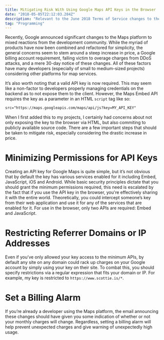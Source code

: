 ```yaml
---
title: Mitigating Risk With Using Google Maps API Keys in the Browser
date: "2018-05-05T22:12:03.284Z"
description: "Relevant to the June 2018 Terms of Service changes to the Google Maps platform."
tag: "Programming"
---
```


Recently, Google announced significant changes to the Maps platform to mixed reactions from the development community. While the myriad of products have now been combined and refactored for simplicity, the general concerns seem to stem around a steep increase in price, a Google billing account requirement, falling victim to overage charges from DDoS attacks, and a mere 30-day notice of these changes. All of these factors have many developers (especially of small to medium-sized projects) considering other platforms for map services.

It’s also worth noting that a valid API key is now required. This may seem like a non-factor to developers properly managing credentials on the backend as to not expose them to the client. However, the Maps Embed API requires the key as a parameter in an HTML `script` tag like so:

```html
src="https://maps.googleapis.com/maps/api/js?key=MY_API_KEY"
```

When I first added this to my projects, I certainly had concerns about not only exposing the key to the browser via HTML, but also commiting to publicly available source code. There are a few important steps that should be taken to mitigate risk, especially considering the drastic increase in price.

# Minimizing Permissions for API Keys

Creating an API key for Google Maps is quite simple, but it’s not obvious that by default the key has various services enabled for it including Embed, JavaScript, iOS and Android. While basic security principles dictate that you should grant the minimum permissions required, this need is escalated by the fact that if you use the API key in the browser, you're effectively sharing it with the entire world. Theoretically, you could intercept someone’s key from their web application and use it for any of the services that are enabled for it. For use in the browser, only two APIs are required: Embed and JavaScript.

# Restricting Referrer Domains or IP Addresses

Even if you’ve only allowed your key access to the minimum APIs, by default any site on any domain could rack up charges on your Google account by simply using your key on their site. To combat this, you should specify restrictions via a regular expression that fits your domain or IP. For example, my key is restricted to `https://www.scottie.is/*`.

# Set a Billing Alarm

If you’re already a developer using the Maps platform, the email announcing these changes should have given you some indication of whether or not your monthly charges will change. Regardless, setting a billing alarm will help prevent unexpected charges and give warning of unexpectedly high usage.
